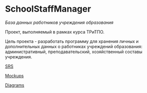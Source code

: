 # SchoolStaffManager
*База данных работников учреждения образования*

Проект, выполняемый в рамках курса ТРиТПО.

Цель проекта - разработать программу для хранения личных и дополнительных данных о работниках учреждений образования: административный, преподавательский, хозяйственный составы учреждения. 

[SRS](https://github.com/EfimSirotkin/SchoolStaffManager/blob/master/Requirements/SRS.md)

[Mockups](https://github.com/EfimSirotkin/SchoolStaffManager/tree/master/Mockups)

[Diagrams](https://github.com/EfimSirotkin/SchoolStaffManager/blob/master/Diagrams/Diagrams.md)

